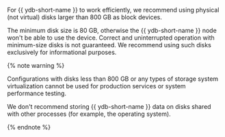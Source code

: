 For {{ ydb-short-name }} to work efficiently, we recommend using physical (not virtual) disks larger than 800 GB as block devices.

The minimum disk size is 80 GB, otherwise the {{ ydb-short-name }} node won't be able to use the device. Correct and uninterrupted operation with minimum-size disks is not guaranteed. We recommend using such disks exclusively for informational purposes.

{% note warning %}

Configurations with disks less than 800 GB or any types of storage system virtualization cannot be used for production services or system performance testing.

We don't recommend storing {{ ydb-short-name }} data on disks shared with other processes (for example, the operating system).

{% endnote %}
